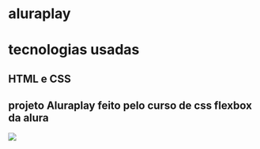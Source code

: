 # aluraplay
# tecnologias usadas 
## HTML e CSS 
## projeto Aluraplay feito pelo curso de css flexbox da alura 
   <a href="https://anna-hub19.github.io/aluraplay/" target="_blank"><img src="https://img.shields.io/badge/-Aluraplay-purple?style=for-the-badge&logo=aluraplayo&logoColor=white"></a>


